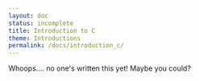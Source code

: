 ```yaml
---
layout: doc
status: incomplete
title: Introduction to C
theme: Introductions
permalink: /docs/introduction_c/
---
```


Whoops.... no one's written this yet! Maybe you could?
